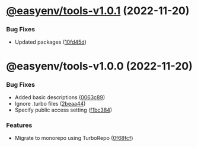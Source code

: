 # [@easyenv/tools-v1.0.1](https://github.com/mkayander/easyenv/compare/@easyenv/tools-v1.0.0...@easyenv/tools-v1.0.1) (2022-11-20)


### Bug Fixes

* Updated packages ([10fd45d](https://github.com/mkayander/easyenv/commit/10fd45d9450ca2e835508c0b92a2edd54ebaeda9))

# @easyenv/tools-v1.0.0 (2022-11-20)


### Bug Fixes

* Added basic descriptions ([0063c89](https://github.com/mkayander/easyenv/commit/0063c89283883569b52cbf6b34ab6b2958f506c8))
* Ignore .turbo files ([2beaa44](https://github.com/mkayander/easyenv/commit/2beaa44e3b6ce7ef26bf0a14535f9f11a7e14678))
* Specify public access setting ([f1bc384](https://github.com/mkayander/easyenv/commit/f1bc3848e565ad290d5b1e6d659d0b356e14a0ca))


### Features

* Migrate to monorepo using TurboRepo ([0f68fcf](https://github.com/mkayander/easyenv/commit/0f68fcfb9022961633bf8d3000abac6108b459a0))
